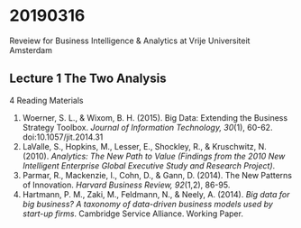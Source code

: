 # 20190316
Reveiew for Business Intelligence & Analytics at Vrije Universiteit Amsterdam
## Lecture 1 The Two Analysis
4 Reading Materials
1. Woerner, S. L., & Wixom, B. H. (2015). Big Data: Extending the Business Strategy Toolbox. *Journal of Information Technology, 30*(1), 60-62. doi:10.1057/jit.2014.31 
2. LaValle, S., Hopkins, M., Lesser, E., Shockley, R., & Kruschwitz, N. (2010). *Analytics: The New Path to Value (Findings from the 2010 New Intelligent Enterprise Global Executive Study and Research Project)*. 
3. Parmar, R., Mackenzie, I., Cohn, D., & Gann, D. (2014). The New Patterns of Innovation. *Harvard Business Review, 92*(1,2), 86-95. 
4. Hartmann, P. M., Zaki, M., Feldmann, N., & Neely, A. (2014). *Big data for big business? A taxonomy of data-driven business models used by start-up firms*. Cambridge Service Alliance. Working Paper. 
